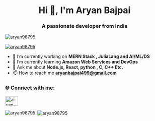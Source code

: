 <h1 align="center">Hi 👋, I'm Aryan Bajpai</h1> 
<h3 align="center">A passionate developer from India</h3>  

<p align="left"> 
  <img src="https://komarev.com/ghpvc/?username=aryan98795&label=Profile%20views&color=0e75b6&style=flat" alt="aryan98795" /> 
</p>  

<p align="left"> 
  <a href="https://github.com/ryo-ma/github-profile-trophy">
    <img src="https://github-profile-trophy.vercel.app/?username=aryan98795" alt="aryan98795" />
  </a> 
</p>  

- 🔭 I’m currently working on **MERN Stack , JuliaLang and AI/ML/DS**  
- 🌱 I’m currently learning **Amazon Web Services and DevOps**  
- 💬 Ask me about **Node.js, React, python , C, C++ Etc.**  
- 📫 How to reach me **aryanbajpai499@gmail.com**  

<h3 align="left">🌐 Connect with me:</h3> 
<p align="left"> 
  <a href="https://www.linkedin.com/in/aryan-bajpai" target="blank">
    <img align="center" src="https://raw.githubusercontent.com/rahuldkjain/github-profile-readme-generator/master/src/images/icons/Social/linked-in-alt.svg" alt="aryan-bajpai" height="30" width="40" />
  </a> 



<p><img align="left" src="https://github-readme-stats.vercel.app/api/top-langs?username=aryan98795&show_icons=true&locale=en&layout=compact" alt="aryan98795" /></p>  

<p>&nbsp;<img align="center" src="https://github-readme-stats.vercel.app/api?username=aryan98795&show_icons=true&locale=en" alt="aryan98795" /></p>  
